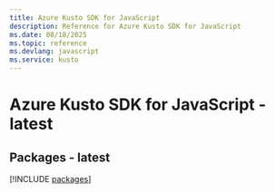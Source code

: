 ```yaml
---
title: Azure Kusto SDK for JavaScript
description: Reference for Azure Kusto SDK for JavaScript
ms.date: 08/18/2025
ms.topic: reference
ms.devlang: javascript
ms.service: kusto
---
```

# Azure Kusto SDK for JavaScript - latest
## Packages - latest
[!INCLUDE [packages](kusto-index.md)]